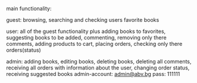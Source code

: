 main functionality:

guest: browsing, searching and checking users favorite books

user: all of the guest functionality plus adding books to favorites, suggesting books to be added, commenting, removing
 only there comments, adding products to cart, placing orders, checking only there orders(status)

admin: adding books, editing books, deleting books, deleting all comments, receiving all orders
 with information about the user, changing order status, receiving suggested books
 admin-account: admin@abv.bg pass: 111111